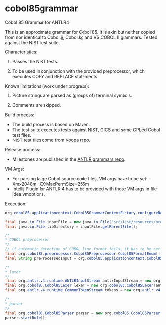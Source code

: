 cobol85grammar
==================================================

Cobol 85 Grammar for ANTLR4

This is an approximate grammar for Cobol 85. It is akin but neither 
copied from nor identical to Cobol.jj, Cobol.kg and VS COBOL II grammars.
Tested against the NIST test suite.


Characteristics:

1. Passes the NIST tests.

2. To be used in conjunction with the provided preprocessor, which executes 
   COPY and REPLACE statements.


Known limitations (work under progress):

1. Picture strings are parsed as (groups of) terminal symbols.

2. Comments are skipped.


Build process:

* The build process is based on Maven.
* The test suite executes tests against NIST, CICS and some GPLed Cobol test files.
* NIST test files come from [Koopa repo](https://github.com/goblindegook/Koopa/tree/master/testsuite/cobol85).


Release process:

* Milestones are published in the [ANTLR grammars repo](https://github.com/antlr/grammars-v4).


VM Args:

* For parsing large Cobol source code files,  VM args have to be set: -Xmx2048m -XX:MaxPermSize=256m
* Intellij Plugin for ANTLR 4 has to be provided with those VM args in file idea.vmoptions.


Execution:

```java
org.cobol85.applicationcontext.Cobol85GrammarContextFactory.configureDefaultApplicationContext();

final java.io.File inputFile = new java.io.File("src/test/resources/org/cobol85/gpl/HelloWorldVar.cbl");
final java.io.File libDirectory = inputFile.getParentFile();

/*
* COBOL preprocessor
*/
// if automatic detection of COBOL line format fails, it has to be set here
final org.cobol85.preprocessor.Cobol85Preprocessor.Cobol85FormatEnum[] formats = null;
final String preProcessedInput = org.cobol85.applicationcontext.Cobol85GrammarContext.getInstance().getCobol85Preprocessor().process(inputFile, libDirectory, formats);

/*
* lexer
*/
final org.antlr.v4.runtime.ANTLRInputStream antlrInputStream = new org.antlr.v4.runtime.ANTLRInputStream(preProcessedInput);
final org.cobol85.Cobol85Lexer lexer = new org.cobol85.Cobol85Lexer(antlrInputStream);
final org.antlr.v4.runtime.CommonTokenStream tokens = new org.antlr.v4.runtime.CommonTokenStream(lexer);

/*
* parser
*/
final org.cobol85.Cobol85Parser parser = new org.cobol85.Cobol85Parser(tokens);
parser.startRule();
```